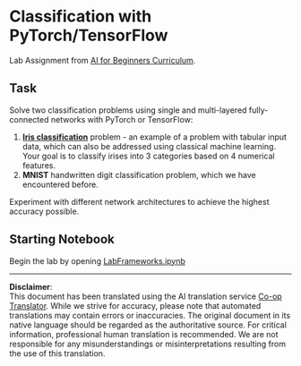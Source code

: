 <!--
CO_OP_TRANSLATOR_METADATA:
{
  "original_hash": "e452d897efb9a89700f41021834cf6e5",
  "translation_date": "2025-08-31T17:52:00+00:00",
  "source_file": "lessons/3-NeuralNetworks/05-Frameworks/lab/README.md",
  "language_code": "en"
}
-->
# Classification with PyTorch/TensorFlow

Lab Assignment from [AI for Beginners Curriculum](https://github.com/microsoft/ai-for-beginners).

## Task

Solve two classification problems using single and multi-layered fully-connected networks with PyTorch or TensorFlow:

1. **[Iris classification](https://en.wikipedia.org/wiki/Iris_flower_data_set)** problem - an example of a problem with tabular input data, which can also be addressed using classical machine learning. Your goal is to classify irises into 3 categories based on 4 numerical features.
2. **MNIST** handwritten digit classification problem, which we have encountered before.

Experiment with different network architectures to achieve the highest accuracy possible.

## Starting Notebook

Begin the lab by opening [LabFrameworks.ipynb](LabFrameworks.ipynb)

---

**Disclaimer**:  
This document has been translated using the AI translation service [Co-op Translator](https://github.com/Azure/co-op-translator). While we strive for accuracy, please note that automated translations may contain errors or inaccuracies. The original document in its native language should be regarded as the authoritative source. For critical information, professional human translation is recommended. We are not responsible for any misunderstandings or misinterpretations resulting from the use of this translation.